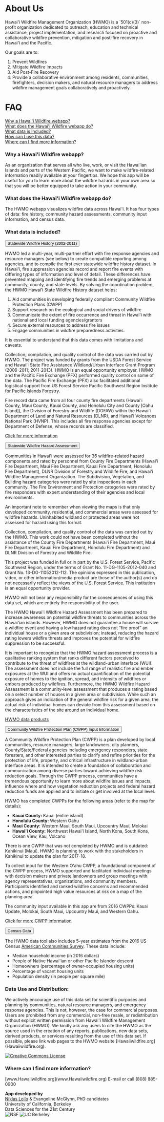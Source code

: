 <h1>About Us</h1>
Hawai'i Wildfire Management Organization (HWMO) is a `501(c)(3)` non-profit organization dedicated to outreach, education and technical assistance, project implementation, and research focused on proactive and collaborative wildfire prevention, mitigation and post-fire recovery in Hawai'i and the Pacific.

Our goals are to:
<ol>
<li> Prevent Wildfires </li>
<li> Mitigate Wildfire Impacts </li>
<li> Aid Post-Fire Recovery </li>
<li> Provide a collaborative environment among residents, communities, firefighters, decision makers, and natural resource managers to address wildfire management goals collaboratively and proactively.</li>
</ol>

<h1>FAQ</h1>
<a href="#one"> Why a Hawai'i Wildfire webapp?</a></br>
<a href="#two"> What does the Hawai'i Wildfire webapp do?</a> </br>
<a href="#three"> What data is included?</a></br>
<a href="#four"> How can I use this data?</a></br>
<a href="#five"> Where can I find more information?</a> </br>

<h3 id="one">Why a Hawai'i Wildfire webapp?</h3>
As an organization that serves all who live, work, or visit the Hawai'ian Islands and parts of the Western Pacific, we want to make wildfire-related information readily available at your fingertips. We hope this app will be useful for you to learn more about the wildfire hazards in your own area so that you will be better equipped to take action in your community.

<h3 id="two">What does the Hawai'i Wildfire webapp do?</h3>
The HWMO webapp visualizes wildfire data across Hawai'i.
It has four types of data: fire history, community hazard assessments, community input information, and census data.

<h3 id="three">What data is included?</h3>
<div class="w3-container">
  <button type="button" class="btn btn-info" data-toggle="collapse" data-target="#fhist">Statewide Wildfire History  (2002-2011)</button>
  
  <div id="fhist" class="collapse">
<p> HWMO led a multi-year, multi-partner effort with fire response agencies and resource managers (see below) to create compatible reporting among agencies, and to compile the first ever statewide wildfire history dataset.  In Hawai'i, fire suppression agencies record and report fire events with differing types of information and level of detail. These differences have prevented mapping and identifying fire trends and emerging problems at community, county, and state levels. By solving the coordination problem, the HWMO Hawai'i State Wildfire History dataset helps:
<ol>
<li> Aid communities in developing federally compliant Community Wildfire Protection Plans (CWPP) </li>
<li> Support research on the ecological and social drivers of wildfire</li>
<li> Communicate the extent of fire occurrence and threat in Hawai'i with national and local funding agencies/grantors</li>
<li> Secure external resources to address fire issues </li>
<li> Engage communities in wildfire preparedness activities.  </li>
</ol>

<p> It is essential to understand that this data comes with limitations and caveats.

<p> Collection, compilation, and quality control of the data was carried out by HWMO. The project was funded by grants from the USDA Forest Service and Hawai'i State Fire Assistance Wildland/Urban Interface Grant Program (2009-2011; 2011-2013).  HWMO is an equal opportunity employer.  HWMO and the Pacific Fire Exchange (PFX) performed quality control on some of the data. The Pacific Fire Exchange (PFX) also facilitated additional logistical support from US Forest Service Pacific Southwest Region Institute for Pacific Islands Forestry.

<p>Fire record data came from all four county fire departments (Hawai'i County, Maui County, Kauai County, and Honolulu City and County [Oahu Island]), the Division of Forestry and Wildlife (DOFAW) within the Hawai'i Department of Land and Natural Resources (DLNR), and Hawai'i Volcanoes National Park (HVNP). This includes all fire response agencies except for Department of Defense, whose records are classified.

<p><a href = "http://gis.ctahr.Hawai'i.edu/WildfireHistory">Click for more information</a>

</div>
</div>

<div class="w3-container">
  <button type="button" class="btn btn-info" data-toggle="collapse" data-target="#fassess">Statewide Wildfire Hazard Assessment</button>

  <div id="fassess" class="collapse">
<p>Communities in Hawai'i were assessed for 36 wildfire-related hazard components and rated by personnel from County Fire Departments (Hawai'i Fire Department, Maui Fire Department, Kauai Fire Department, Honolulu Fire Department), DLNR Division of Forestry and Wildlife Fire, and Hawai'i Wildfire Management Organization. The Subdivision, Vegetation, and Building hazard categories were rated by site inspections in each community. The Fire Environment and Protection categories were rated by fire responders with expert understanding of their agencies and local environments.

<p>An important note to remember when viewing the maps is that only developed community, residential, and commercial areas were assessed for wildfire hazards.  Uninhabited wildland or protected areas were not assessed for hazard using this format.

<p>Collection, compilation, and quality control of the data was carried out by the HWMO. This work could not have been completed without the assistance of the County Fire Departments (Hawai'i Fire Department, Maui Fire Department, Kauai Fire Department, Honolulu Fire Department) and DLNR Division of Forestry and Wildlife Fire.

<p>This project was funded in full or in part by the U.S. Forest Service, Pacific Southwest Region, under the terms of Grant No. 11-DG-1105-2012-040 and Grant No. 13-DG-11052012-112. The opinions expressed in this publication, video, or other information/media product are those of the author(s) and do not necessarily reflect the views of the U.S. Forest Service. This institution is an equal opportunity provider.  

<p>HWMO will not bear any responsibility for the consequences of using this data set, which are entirely the responsibility of the user.  

<p>The HWMO Hawai'i Wildfire Hazard Assessment has been prepared to increase awareness on potential wildfire threats to communities across the Hawai'ian islands. However, HWMO does not guarantee a house will survive a wildfire event and having a low hazard rating does not “fire proof” an individual house or a given area or subdivision; instead, reducing the hazard rating lowers wildfire threats and improves the potential for wildfire suppression to be successful.  

<p>It is important to recognize that the HWMO hazard assessment process is a qualitative ranking system that ranks different factors perceived to contribute to the threat of wildfires at the wildland-urban interface (WUI). The assessment does not include the full range of realistic fire and ember exposures at the WUI and offers no actual quantification of the potential exposure of homes to the ignition, spread, and intensity of wildfires or embers produced by wildfires. Furthermore, the HWMO Wildfire Hazard Assessment is a community-level assessment that produces a rating based on a select number of houses in a given area or subdivision. While such an approach gives an indication of the general wildfire risk for a given area, the actual risk of individual homes can deviate from this assessment based on the characteristics of the site around an individual home.
<p><a href = http://www.Hawaiiwildfire.org/hwmo-products/>HWMO data products </a>

</div>
</div>

<div class="w3-container">
  <button type="button" class="btn btn-info" data-toggle="collapse" data-target="#cwpp">Community Wildfire Protection Plan (CWPP) Input Information</button>

  <div id="cwpp" class="collapse">
<p>A Community Wildfire Protection Plan (CWPP) is a plan developed by local communities, resource managers, large landowners, city planners, County/State/Federal agencies including emergency responders, state foresters, and other interested parties to clarify and refine priorities for the protection of life, property, and critical infrastructure in wildland-urban interface areas. It is intended to create a foundation of collaboration and communication among diverse parties toward achieving wildfire risk reduction goals. Through the CWPP process, communities have a tremendous opportunity to learn more about wildfire issues and impacts, influence where and how vegetation reduction projects and federal hazard reduction funds are applied and to initiate or get involved at the local level.

<p>HWMO has completed CWPPs for the following areas (refer to the map for details):
<ul>
 <li> <b>Kauai County:</b> Kauai (entire island) </li>
 <li> <b>Honolulu County:</b> Western Oahu </li>
 <li> <b>Maui County:</b> Western Maui, South Maui, Upcountry Maui, Molokai </li>
 <li> <b>Hawai'i County:</b> Northwest Hawai'i Island, North Kona, South Kona, Ocean View, Kau, Volcano  </li>
 </ul>

There is one CWPP that was not completed by HWMO and is outdated:
Kahikinui (Maui). HWMO is planning to work with the stakeholders in Kahikinui to update the plan for 2017-18.

To collect input for the Western Oʻahu CWPP, a foundational component of the CWPP process, HWMO supported and facilitated individual meetings with decision makers and private landowners and group meetings with agency representatives, organizations, and community members. Participants identified and ranked wildfire concerns and recommended actions, and pinpointed high value resources at risk on a map of the planning area.

The community input available in this app are from 2016 CWPPs: Kauai Update, Molokai, South Maui, Upcountry Maui, and Western Oahu.  

<p><a href = http://www.Hawaiiwildfire.org/cwpps>Click for more CWPP information</a>
</div>
</div>

<div class="w3-container">
  <button type="button" class="btn btn-info" data-toggle="collapse" data-target="#census">Census Data</button>

  <div id="census" class="collapse">
<p>The HWMO data tool also includes 5-year estimates from the 2016 US Census <a href = https://www.census.gov/programs-surveys/acs/about.html> American Communities Survey</a>. These data include:
<ul>
<li> Median household income (in 2016 dollars)</li>
<li> People of Native Hawai'ian or other Pacific Islander descent</li>
<li> Homeowners (percentage of owner-occupied housing units)</li>
<li> Percentage of vacant housing units </li>
<li> Population density (in people per square mile)</li>
</ul>

</div>
</div>

<h3 id="four">Data Use and Distribution:</h3>
We actively encourage use of this data set for scientific purposes and planning by communities, natural resource managers, and emergency response agencies. This is not, however, the case for commercial purposes.  Users are prohibited from any commercial, non-free resale, or redistribution without explicit written permission from Hawai'i Wildfire Management Organization (HWMO). We kindly ask any users to cite the HWMO as the source used in the creation of any reports, publications, new data sets, derived products, or services resulting from the use of this data set.  If possible, please link web pages to the HWMO website [Hawaiiwildfire.org](Hawaiiwildfire.org).  

<a rel="license" href="http://creativecommons.org/licenses/by-nc-sa/4.0/"><img alt="Creative Commons License" style="border-width:0" src="https://i.creativecommons.org/l/by-nc-sa/4.0/88x31.png" /></a>

<h3 id="five">Where can I find more information?</h3>
[www.Hawaiiwildfire.org](www.Hawaiiwildfire.org)  
E-mail <admin@Hawaiiwildfire.org> or call (808) 885-0900

**App developed by**  
[Niklas Lollo](niklaslollo.github.io) & Evangeline McGlynn, PhD candidates  
University of California, Berkeley  
Data Sciences for the 21st Century  
![NSF](NSF.png)
![UC Berkeley](UCBseal.png)
  

